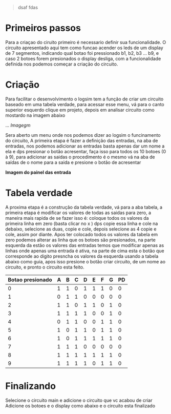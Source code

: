 > dsaf
> fdas

# Primeiros passos

Para a criaçao do ciruito primeiro é necessario definir sua funcionalidade. O circuito apresentado aqui tem como funcao acender os leds
de um display de 7 segmentos, indicando qual botao foi pressionado b1, b2, b3 ... b9, e caso 2 botoes forem presionados o display
desliga, com a funcionalidade definida nos podemos começar a criação do circuito.

# Criação

Para facilitar o desenvolvimento o logsim tem a função de criar um circuito baseado em uma tabela verdade, para acessar esse menu, vá
para o canto superior esquerdo clique em projeto, depois em analisar circuito como mostardo na imagem abaixo

... _Imagegm_

Sera aberto um menu onde nos podemos dizer ao logsim o funcinamento do circuito, A primeira etapa é fazer a definição das entradas, na aba de entradas, nos podemos adicionar as entradas basta apenas dar um nome a ela e dps presionar o botão acresentar, faça isso para
todos os 10 botoes (0 à 9), para adicionar as saidas o procedimento é o mesmo vá na aba de saídas de o nome para a saida e presione
o botão de acresentar

**Imagem do painel das entrada**

# Tabela verdade

A proxima etapa é a construção da tabela verdade, vá para a aba tabela, a primeira etapa é modificar os valores de todas as saidas para zero, a maneira mais
rapida de se fazer isso é: coloque todos os valores da primeira linha em zero (basta clicar no x ) dps copie essa linha e cole na
debaixo, selecione as duas, copie e cole, depois selecione as 4 copie e cole, assim por diante. Apos ter colocado todos os valores da
tabela em zero podemos alterar as linha que os botoes são presionados, na parte esquerda da estão os valores das entradas temos que
modificar apenas as linhas onde apenas uma entrada é ativa, na parte de cima esta o botão que corresponde ao digito presncha os valores
da esquerda usando a tabela abaixo como guia, apos isso presione o botão criar circuito, de um nome ao circuito, e pronto o circuito
esta feito.

| Botao presionado | A   | B   | C   | D   | E   | F   | G   | PD  |
| ---------------- | --- | --- | --- | --- | --- | --- | --- | --- |
| 0                | 1   | 1   | 0   | 1   | 1   | 1   | 0   | 0   |
| 1                | 0   | 1   | 1   | 0   | 0   | 0   | 0   | 0   |
| 2                | 1   | 1   | 0   | 1   | 1   | 0   | 1   | 0   |
| 3                | 1   | 1   | 1   | 1   | 0   | 0   | 1   | 0   |
| 4                | 0   | 1   | 1   | 0   | 0   | 1   | 1   | 0   |
| 5                | 1   | 0   | 1   | 1   | 0   | 1   | 1   | 0   |
| 6                | 1   | 0   | 1   | 1   | 1   | 1   | 1   | 0   |
| 7                | 1   | 1   | 1   | 0   | 0   | 0   | 0   | 0   |
| 8                | 1   | 1   | 1   | 1   | 1   | 1   | 1   | 0   |
| 9                | 1   | 1   | 1   | 1   | 0   | 1   | 1   | 0   |

# Finalizando

Selecione o circuito main e adicione o circuito que vc acabou de criar Adicione os botoes e o display como abaixo e o circuito esta finalizado
